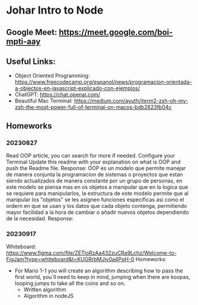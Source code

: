 # Johar Intro to Node

## Google Meet: https://meet.google.com/boi-mpti-aay

## Useful Links:
- Object Oriented Programming: https://www.freecodecamp.org/espanol/news/programacion-orientada-a-objectos-en-javascript-explicado-con-ejemplos/
- ChatGPT: https://chat.openai.com/
- Beautiful Mac Terminal: https://medium.com/ayuth/iterm2-zsh-oh-my-zsh-the-most-power-full-of-terminal-on-macos-bdb2823fb04c

## Homeworks
### 20230827
Read OOP article, you can search for more if needed.
Configure your Terminal
Update this readme with your explanation on what is OOP and push the Readme file.
Response: OOP es un modelo que permite manejar de manera conjunta la programacion de sistemas o proyectos que estan siendo actualizados de manera constante por un grupo de personas, en este modelo se piensa mas en os objetos a manipular que en la logica que se requiere para manipularlos, la estructura de este modelo permite que al manipular los "objetos" se les asignen funciones especificas asi como el ordern en que se usan y los datos que cada objeto contenga, permitiendo mayor facilidad a la hora de cambiar o añadir nuevos objetos dependiendo de la necesidad.
Response: 

### 20230917
Whiteboard: https://www.figma.com/file/ZETloRzAa432zuCRa9Lchz/Welcome-to-FigJam?type=whiteboard&t=KUGRrbMJiv0a4PqH-0
Homeworks:
- For Mario 1-1 you will create an algorithm describing how to pass the first world, you´ll need to keep in mind, jumping when there are koopas, looping jumps to take all the coins and so on.
  - Written algorithm
  - Algorithm in nodeJS
